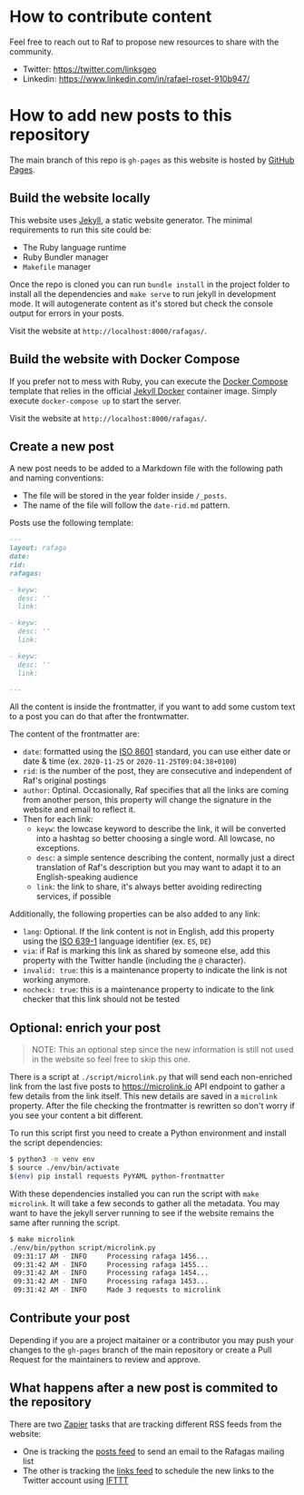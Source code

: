 # How to contribute content

Feel free to reach out to Raf to propose new resources to share with the community.

* Twitter: https://twitter.com/linksgeo
* Linkedin: https://www.linkedin.com/in/rafael-roset-910b947/

# How to add new posts to this repository

The main branch of this repo is `gh-pages` as this website is hosted by [GitHub Pages][7].

[7]: https://pages.github.com/

## Build the website locally

This website uses [Jekyll][1], a static website generator. The minimal requirements to run this site could be:

* The Ruby language runtime
* Ruby Bundler manager
* `Makefile` manager 

Once the repo is cloned you can run `bundle install` in the project folder to install all the dependencies and `make serve` to run jekyll in development mode. It will autogenerate content as it's stored but check the console output for errors in your posts.

Visit the website at `http://localhost:8000/rafagas/`.

## Build the website with Docker Compose

If you prefer not to mess with Ruby, you can execute the [Docker Compose][5] template that relies in the official [Jekyll Docker][6] container image. Simply execute `docker-compose up` to start the server.

Visit the website at `http://localhost:8000/rafagas/`.

[4]: https://jekyllrb.com/docs/
[5]: https://docs.docker.com/compose/
[6]: https://hub.docker.com/r/jekyll/jekyll/

## Create a new post

A new post needs to be added to a Markdown file with the following path and naming conventions:

* The file will be stored in the year folder inside `/_posts`.
* The name of the file will follow the `date-rid.md` pattern.

Posts use the following template:

```markdown
---
layout: rafaga
date: 
rid: 
rafagas:

- keyw: 
  desc: ''
  link: 

- keyw: 
  desc: ''
  link: 

- keyw: 
  desc: ''
  link: 

---
```

All the content is inside the frontmatter, if you want to add some custom text to a post you can do that after the frontwmatter.

The content of the frontmatter are:

* `date`: formatted using the [ISO 8601][2] standard, you can use either date or date & time (ex. `2020-11-25` or `2020-11-25T09:04:38+0100`)
* `rid`: is the number of the post, they are consecutive and independent of Raf's original postings
* `author`: Optinal. Occasionally, Raf specifies that all the links are coming from another person, this property will change the signature in the website and email to reflect it.
* Then for each link:
  * `keyw`: the lowcase keyword to describe the link, it will be converted into a hashtag so better choosing a single word. All lowcase, no exceptions.
  * `desc`: a simple sentence describing the content, normally just a direct translation of Raf's description but you may want to adapt it to an English-speaking audience
  * `link`: the link to share, it's always better avoiding redirecting services, if possible

Additionally, the following properties can be also added to any link:
  * `lang`: Optional. If the link content is not in English, add this property using the [ISO 639-1][3] language identifier (ex. `ES`, `DE`)
  * `via`: if Raf is marking this link as shared by someone else, add this property with the Twitter handle (including the `@` character).
  * `invalid: true`: this is a maintenance property to indicate the link is not working anymore.
  * `nocheck: true`: this is a maintenance property to indicate to the link checker that this link should not be tested

[1]: https://jekyllrb.com/
[2]: https://en.wikipedia.org/wiki/ISO_8601
[3]: https://en.wikipedia.org/wiki/ISO_639-1

## Optional: enrich your post

> NOTE: This an optional step since the new information is still not used in the website so feel free to skip this one.

There is a script at `./script/microlink.py` that will send each non-enriched link from the last five posts to <https://microlink.io> API endpoint to gather a few details from the link itself. This new details are saved in a `microlink` property. After the file checking the frontmatter is rewritten so don't worry if you see your content a bit different.

To run this script first you need to create a Python environment and install the script dependencies:

```bash
$ python3 -m venv env
$ source ./env/bin/activate
$(env) pip install requests PyYAML python-frontmatter
```

With these dependencies installed you can run the script with `make microlink`. It will take a few seconds to gather all the metadata. You may want to have the jekyll server running to see if the website remains the same after running the script.

```bash
$ make microlink 
./env/bin/python script/microlink.py 
 09:31:17 AM - INFO     Processing rafaga 1456...
 09:31:42 AM - INFO     Processing rafaga 1455...
 09:31:42 AM - INFO     Processing rafaga 1454...
 09:31:42 AM - INFO     Processing rafaga 1453...
 09:31:42 AM - INFO     Made 3 requests to microlink
```

## Contribute your post

Depending if you are a project maitainer or a contributor you may push your changes to the `gh-pages` branch of the main repository or create a Pull Request for the maintainers to review and approve.

## What happens after a new post is commited to the repository

There are two [Zapier][11] tasks that are tracking different RSS feeds from the website:

* One is tracking the [posts feed][8] to send an email to the Rafagas mailing list
* The other is tracking the [links feed][9] to schedule the new links to the Twitter account using [IFTTT][10]

[8]: https://geoinquiets.github.io/rafagas/atom.xml
[9]: https://geoinquiets.github.io/rafagas/atomic_atom.xml
[10]: https://ifttt.com/home
[11]: https://zapier.com/

